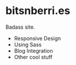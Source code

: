 bitsnberri.es
=============

Badass site.

- Responsive Design
- Using Sass
- Blog Integration
- Other cool stuff